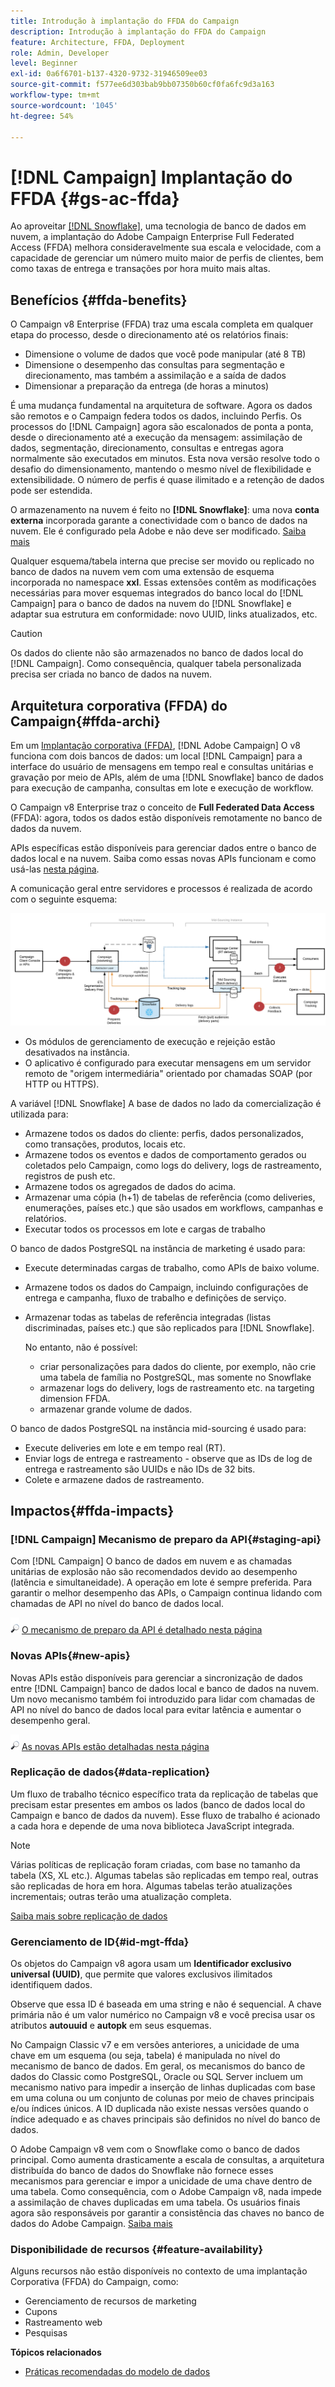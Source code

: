 ```yaml
---
title: Introdução à implantação do FFDA do Campaign
description: Introdução à implantação do FFDA do Campaign
feature: Architecture, FFDA, Deployment
role: Admin, Developer
level: Beginner
exl-id: 0a6f6701-b137-4320-9732-31946509ee03
source-git-commit: f577ee6d303bab9bb07350b60cf0fa6fc9d3a163
workflow-type: tm+mt
source-wordcount: '1045'
ht-degree: 54%

---
```


# [!DNL Campaign] Implantação do FFDA {#gs-ac-ffda}

Ao aproveitar [[!DNL Snowflake]](https://www.snowflake.com/), uma tecnologia de banco de dados em nuvem, a implantação do Adobe Campaign Enterprise Full Federated Access (FFDA) melhora consideravelmente sua escala e velocidade, com a capacidade de gerenciar um número muito maior de perfis de clientes, bem como taxas de entrega e transações por hora muito mais altas.

## Benefícios {#ffda-benefits}

O Campaign v8 Enterprise (FFDA) traz uma escala completa em qualquer etapa do processo, desde o direcionamento até os relatórios finais:

* Dimensione o volume de dados que você pode manipular (até 8 TB)
* Dimensione o desempenho das consultas para segmentação e direcionamento, mas também a assimilação e a saída de dados
* Dimensionar a preparação da entrega (de horas a minutos)

É uma mudança fundamental na arquitetura de software. Agora os dados são remotos e o Campaign federa todos os dados, incluindo Perfis. Os processos do [!DNL Campaign] agora são escalonados de ponta a ponta, desde o direcionamento até a execução da mensagem: assimilação de dados, segmentação, direcionamento, consultas e entregas agora normalmente são executados em minutos. Esta nova versão resolve todo o desafio do dimensionamento, mantendo o mesmo nível de flexibilidade e extensibilidade. O número de perfis é quase ilimitado e a retenção de dados pode ser estendida.

O armazenamento na nuvem é feito no **[!DNL Snowflake]**: uma nova **conta externa** incorporada garante a conectividade com o banco de dados na nuvem. Ele é configurado pela Adobe e não deve ser modificado. [Saiba mais](../config/external-accounts.md)

Qualquer esquema/tabela interna que precise ser movido ou replicado no banco de dados na nuvem vem com uma extensão de esquema incorporada no namespace **xxl**. Essas extensões contêm as modificações necessárias para mover esquemas integrados do banco local do [!DNL Campaign] para o banco de dados na nuvem do [!DNL Snowflake] e adaptar sua estrutura em conformidade: novo UUID, links atualizados, etc.

>[!CAUTION]
>
> Os dados do cliente não são armazenados no banco de dados local do [!DNL Campaign]. Como consequência, qualquer tabela personalizada precisa ser criada no banco de dados na nuvem.
>

## Arquitetura corporativa (FFDA) do Campaign{#ffda-archi}

Em um [Implantação corporativa (FFDA)](../architecture/enterprise-deployment.md), [!DNL Adobe Campaign] O v8 funciona com dois bancos de dados: um local [!DNL Campaign] para a interface do usuário de mensagens em tempo real e consultas unitárias e gravação por meio de APIs, além de uma [!DNL Snowflake] banco de dados para execução de campanha, consultas em lote e execução de workflow.

O Campaign v8 Enterprise traz o conceito de **Full Federated Data Access** (FFDA): agora, todos os dados estão disponíveis remotamente no banco de dados da nuvem.

APIs específicas estão disponíveis para gerenciar dados entre o banco de dados local e na nuvem. Saiba como essas novas APIs funcionam e como usá-las [nesta página](new-apis.md).

A comunicação geral entre servidores e processos é realizada de acordo com o seguinte esquema:

![](assets/architecture.png)

* Os módulos de gerenciamento de execução e rejeição estão desativados na instância.
* O aplicativo é configurado para executar mensagens em um servidor remoto de &quot;origem intermediária&quot; orientado por chamadas SOAP (por HTTP ou HTTPS).

A variável [!DNL Snowflake] A base de dados no lado da comercialização é utilizada para:

* Armazene todos os dados do cliente: perfis, dados personalizados, como transações, produtos, locais etc.
* Armazene todos os eventos e dados de comportamento gerados ou coletados pelo Campaign, como logs do delivery, logs de rastreamento, registros de push etc.
* Armazene todos os agregados de dados do acima.
* Armazenar uma cópia (h+1) de tabelas de referência (como deliveries, enumerações, países etc.) que são usados em workflows, campanhas e relatórios.
* Executar todos os processos em lote e cargas de trabalho


O banco de dados PostgreSQL na instância de marketing é usado para:

* Execute determinadas cargas de trabalho, como APIs de baixo volume.
* Armazene todos os dados do Campaign, incluindo configurações de entrega e campanha, fluxo de trabalho e definições de serviço.
* Armazenar todas as tabelas de referência integradas (listas discriminadas, países etc.) que são replicados para [!DNL Snowflake].

  No entanto, não é possível:
   * criar personalizações para dados do cliente, por exemplo, não crie uma tabela de família no PostgreSQL, mas somente no Snowflake
   * armazenar logs do delivery, logs de rastreamento etc. na targeting dimension FFDA.
   * armazenar grande volume de dados.


O banco de dados PostgreSQL na instância mid-sourcing é usado para:

* Execute deliveries em lote e em tempo real (RT).
* Enviar logs de entrega e rastreamento - observe que as IDs de log de entrega e rastreamento são UUIDs e não IDs de 32 bits.
* Colete e armazene dados de rastreamento.


## Impactos{#ffda-impacts}

### [!DNL Campaign] Mecanismo de preparo da API{#staging-api}

Com [!DNL Campaign] O banco de dados em nuvem e as chamadas unitárias de explosão não são recomendados devido ao desempenho (latência e simultaneidade). A operação em lote é sempre preferida. Para garantir o melhor desempenho das APIs, o Campaign continua lidando com chamadas de API no nível do banco de dados local.

![](../assets/do-not-localize/glass.png) [O mecanismo de preparo da API é detalhado nesta página](staging.md)

### Novas APIs{#new-apis}

Novas APIs estão disponíveis para gerenciar a sincronização de dados entre [!DNL Campaign] banco de dados local e banco de dados na nuvem. Um novo mecanismo também foi introduzido para lidar com chamadas de API no nível do banco de dados local para evitar latência e aumentar o desempenho geral.

![](../assets/do-not-localize/glass.png) [As novas APIs estão detalhadas nesta página](new-apis.md)


### Replicação de dados{#data-replication}

Um fluxo de trabalho técnico específico trata da replicação de tabelas que precisam estar presentes em ambos os lados (banco de dados local do Campaign e banco de dados da nuvem). Esse fluxo de trabalho é acionado a cada hora e depende de uma nova biblioteca JavaScript integrada.

>[!NOTE]
>
> Várias políticas de replicação foram criadas, com base no tamanho da tabela (XS, XL etc.).
> Algumas tabelas são replicadas em tempo real, outras são replicadas de hora em hora. Algumas tabelas terão atualizações incrementais; outras terão uma atualização completa.
>

[Saiba mais sobre replicação de dados](replication.md)

### Gerenciamento de ID{#id-mgt-ffda}

Os objetos do Campaign v8 agora usam um **Identificador exclusivo universal (UUID)**, que permite que valores exclusivos ilimitados identifiquem dados.

Observe que essa ID é baseada em uma string e não é sequencial. A chave primária não é um valor numérico no Campaign v8 e você precisa usar os atributos **autouuid** e **autopk** em seus esquemas.

No Campaign Classic v7 e em versões anteriores, a unicidade de uma chave em um esquema (ou seja, tabela) é manipulada no nível do mecanismo de banco de dados. Em geral, os mecanismos do banco de dados do Classic como PostgreSQL, Oracle ou SQL Server incluem um mecanismo nativo para impedir a inserção de linhas duplicadas com base em uma coluna ou um conjunto de colunas por meio de chaves principais e/ou índices únicos. A ID duplicada não existe nessas versões quando o índice adequado e as chaves principais são definidos no nível do banco de dados.

O Adobe Campaign v8 vem com o Snowflake como o banco de dados principal. Como aumenta drasticamente a escala de consultas, a arquitetura distribuída do banco de dados do Snowflake não fornece esses mecanismos para gerenciar e impor a unicidade de uma chave dentro de uma tabela. Como consequência, com o Adobe Campaign v8, nada impede a assimilação de chaves duplicadas em uma tabela. Os usuários finais agora são responsáveis por garantir a consistência das chaves no banco de dados do Adobe Campaign. [Saiba mais](keys.md)

### Disponibilidade de recursos {#feature-availability}

Alguns recursos não estão disponíveis no contexto de uma implantação Corporativa (FFDA) do Campaign, como:

* Gerenciamento de recursos de marketing
* Cupons
* Rastreamento web
* Pesquisas


**Tópicos relacionados**

* [Práticas recomendadas do modelo de dados](../dev/datamodel-best-practices.md)
